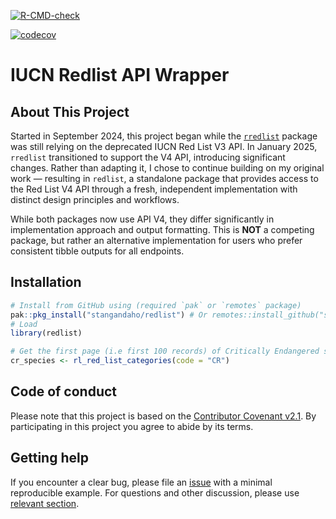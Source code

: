   <!-- badges: start -->
  [![R-CMD-check](https://github.com/stangandaho/redlist/actions/workflows/R-CMD-check.yaml/badge.svg)](https://github.com/stangandaho/redlist/actions/workflows/R-CMD-check.yaml)
  <!-- badges: end -->

[![codecov](https://codecov.io/gh/stangandaho/redlist/graph/badge.svg?token=AS6SSJ8F1N)](https://codecov.io/gh/stangandaho/redlist)


# IUCN Redlist API Wrapper

## About This Project

Started in September 2024, this project began while the [`rredlist`](https://github.com/ropensci/rredlist) 
package was still relying on the deprecated IUCN Red List V3 API. In January 2025, 
`rredlist` transitioned to support the V4 API, introducing significant changes.
Rather than adapting it, I chose to continue building on my original work — resulting in `redlist`, 
a standalone package that provides access to the Red List V4 API through a fresh, 
independent implementation with distinct design principles and workflows.

While both packages now use API V4, they differ significantly in implementation 
approach and output formatting. This is **NOT** a competing package, but rather 
an alternative implementation for users who prefer consistent tibble outputs for all endpoints.

## Installation

```r
# Install from GitHub using (required `pak` or `remotes` package)
pak::pkg_install("stangandaho/redlist") # Or remotes::install_github("stangandaho/redlist")
# Load
library(redlist)

# Get the first page (i.e first 100 records) of Critically Endangered species
cr_species <- rl_red_list_categories(code = "CR")
```

## Code of conduct
Please note that this project is based on the [Contributor Covenant v2.1](https://github.com/stangandaho/redlist/blob/main/CODE_OF_CONDUCT.md). 
By participating in this project you agree to abide by its terms.

## Getting help
If you encounter a clear bug, please file an [issue](https://github.com/stangandaho/redlist/issues) with a minimal reproducible 
example. For questions and other discussion, please use [relevant section](https://github.com/stangandaho/redlist/discussions).
